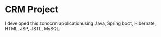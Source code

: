 # CRM Project
I developed this zohocrm applicationusing Java, Spring boot, Hibernate, HTML, JSP, JSTL, MySQL.
